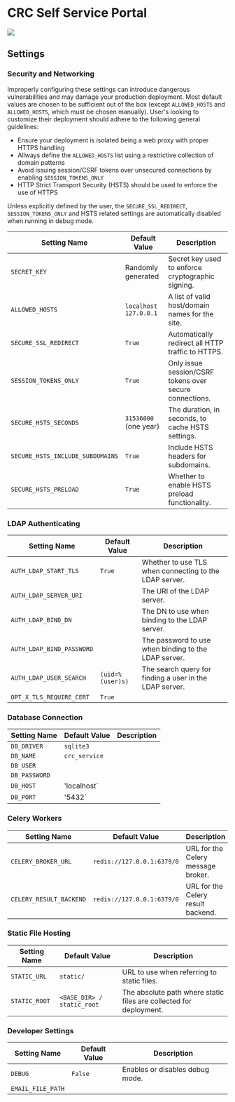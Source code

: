 # CRC Self Service Portal

[![](https://app.codacy.com/project/badge/Grade/9ee06ecdddef4f75a8deeb42fa4a9651)](https://app.codacy.com?utm_source=gh&utm_medium=referral&utm_content=&utm_campaign=Badge_grade)

## Settings

### Security and Networking

Improperly configuring these settings can introduce dangerous vulnerabilities and may damage your production deployment.
Most default values are chosen to be sufficient out of the box (except `ALLOWED_HOSTS` and `ALLOWED_HOSTS`, which must be chosen manually).
User's looking to customize their deployment should adhere to the following general guidelines:

- Ensure your deployment is isolated being a web proxy with proper HTTPS handling
- Allways define the `ALLOWED_HOSTS` list using a restrictive collection of domain patterns
- Avoid issuing session/CSRF tokens over unsecured connections by enabling `SESSION_TOKENS_ONLY`
- HTTP Strict Transport Security (HSTS) should be used to enforce the use of HTTPS

Unless explicitly defined by the user, the `SECURE_SSL_REDIRECT`, `SESSION_TOKENS_ONLY` and HSTS related settings 
are automatically disabled when running in debug mode.

| Setting Name                     | Default Value         | Description                                             |
|----------------------------------|-----------------------|---------------------------------------------------------|
| `SECRET_KEY`                     | Randomly generated    | Secret key used to enforce cryptographic signing.       |
| `ALLOWED_HOSTS`                  | `localhost 127.0.0.1` | A list of valid host/domain names for the site.         |
| `SECURE_SSL_REDIRECT`            | `True`                | Automatically redirect all HTTP traffic to HTTPS.       |
| `SESSION_TOKENS_ONLY`            | `True`                | Only issue session/CSRF tokens over secure connections. |
| `SECURE_HSTS_SECONDS`            | `31536000` (one year) | The duration, in seconds, to cache HSTS settings.       |
| `SECURE_HSTS_INCLUDE_SUBDOMAINS` | `True`                | Include HSTS headers for subdomains.                    |
| `SECURE_HSTS_PRELOAD`            | `True`                | Whether to enable HSTS preload functionality.           |

### LDAP Authenticating

| Setting Name                     | Default Value         | Description                                               |
|----------------------------------|-----------------------|-----------------------------------------------------------|
| `AUTH_LDAP_START_TLS`            | `True`                | Whether to use TLS when connecting to the LDAP server.    |
| `AUTH_LDAP_SERVER_URI`           |                       | The URI of the LDAP server.                               |
| `AUTH_LDAP_BIND_DN`              |                       | The DN to use when binding to the LDAP server.            |
| `AUTH_LDAP_BIND_PASSWORD`        |                       | The password to use when binding to the LDAP server.      |
| `AUTH_LDAP_USER_SEARCH`          | `(uid=%(user)s)`      | The search query for finding a user in the LDAP server.   |
| `OPT_X_TLS_REQUIRE_CERT`         | `True`                |                                                           |

### Database Connection

| Setting Name                     | Default Value              | Description                                          |
|----------------------------------|----------------------------|------------------------------------------------------|
| `DB_DRIVER`                      | `sqlite3`                  |                                                      |
| `DB_NAME`                        | `crc_service`              |                                                      |
| `DB_USER`                        |                            |                                                      |
| `DB_PASSWORD`                    |                            |                                                      |
| `DB_HOST`                        | 'localhost`                |                                                      |
| `DB_PORT`                        | '5432`                     |                                                      |

### Celery Workers

| Setting Name                     | Default Value              | Description                                          |
|----------------------------------|----------------------------|------------------------------------------------------|
| `CELERY_BROKER_URL`              | `redis://127.0.0.1:6379/0` | URL for the Celery message broker.                   |
| `CELERY_RESULT_BACKEND`          | `redis://127.0.0.1:6379/0` | URL for the Celery result backend.                   |

### Static File Hosting

| Setting Name      | Default Value              | Description                                                         |
|-------------------|----------------------------|---------------------------------------------------------------------|
| `STATIC_URL`      | `static/`                  | URL to use when referring to static files.                          |
| `STATIC_ROOT`     | `<BASE_DIR> / static_root` | The absolute path where static files are collected for deployment.  |

### Developer Settings

| Setting Name      | Default Value | Description                                                                      |
|-------------------|---------------|----------------------------------------------------------------------------------|
| `DEBUG`           | `False`       | Enables or disables debug mode.                                                  |
| `EMAIL_FILE_PATH` |               |                                                                                  |
